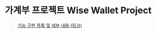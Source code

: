 # 가계부 프로젝트 Wise Wallet Project

> [기능 구현 목록 및 세부 내용 (링크)](https://www.notion.so/60029378aeb64c029cdfe27498de6d59)

